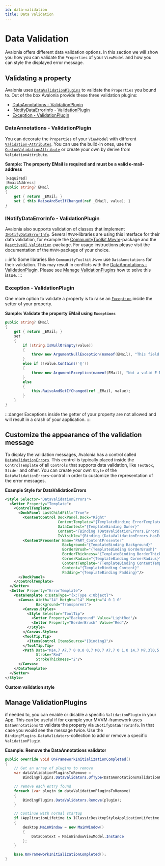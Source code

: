```yaml
---
id: data-validation
title: Data Validation
---
```


# Data Validation

Avalonia offers different data validation options. In this section we will show you how you can validate the
`Properties` of your `ViewModel` and how you can style the displayed error message.

## Validating a property

Avalonia uses [`DataValidationPlugins`](http://reference.avaloniaui.net/api/Avalonia.Data.Core.Plugins/IDataValidationPlugin/) to validate the `Properties` you bound to. Out of the box Avalonia
provide these three validation plugins:

* [DataAnnotations - ValidationPlugin](data-validation.md#dataannotations---validationplugin)
* [INotifyDataErrorInfo - ValidationPlugin](data-validation.md#inotifydataerrorinfo---validationplugin)
* [Exception - ValidationPlugin](data-validation.md#exception---validationplugin)

### DataAnnotations - ValidationPlugin

You can decorate the `Properties` of your `ViewModel` with different [`Validation-Attributes`](https://learn.microsoft.com/en-us/dotnet/api/system.componentmodel.dataannotations.validationattribute). You can use the
build-in ones, use the [`CustomValidationAttribute`](https://learn.microsoft.com/en-us/dotnet/api/system.componentmodel.dataannotations.customvalidationattribute) or create your own by derive from `ValidationAttribute`.

**Sample: The property EMail is required and must be a valid e-mail-address**

```cs
[Required]
[EmailAddress]
public string? EMail
{
    get { return _EMail; }
    set { this.RaiseAndSetIfChanged(ref _EMail, value); }
}
```

### INotifyDataErrorInfo - ValidationPlugin

Avalonia also supports validation of classes that implement [`INotifyDataErrorInfo`](https://learn.microsoft.com/en-us/dotnet/api/system.componentmodel.inotifydataerrorinfo). Several `MVVM`-libraries
are using this interface for their data validation, for example the [CommunityToolkit.Mvvm](https://learn.microsoft.com/en-us/windows/communitytoolkit/mvvm/observablevalidator)-package and
the [`ReactiveUI.Validation`](https://github.com/reactiveui/ReactiveUI.Validation#inotifydataerrorinfo-support)-package. For usage instructions please visit the documentation of the `MVVM`-package
of your choice.

:::info
Some libraries like `CommunityToolkit.Mvvm` use `DataAnnotations` for their validation. This may result in conflicts
with the [DataAnnotations - ValidationPlugin](data-validation.md#dataannotations---validationplugin). Please see [Manage ValidationPlugins](data-validation.md#manage-validationplugins) how to solve this issue.
:::

### Exception - ValidationPlugin

One more option to validate a property is to raise an [`Exception`](https://learn.microsoft.com/en-us/dotnet/csharp/fundamentals/exceptions/creating-and-throwing-exceptions) inside the setter of your property.

**Sample: Validate the property EMail using `Exceptions`**

```cs
public string? EMail
{
    get { return _EMail; }
    set 
    {
        if (string.IsNullOrEmpty(value))
        {
            throw new ArgumentNullException(nameof(EMail), "This field is required");
        }
        else if (!value.Contains('@'))
        {
            throw new ArgumentException(nameof(EMail), "Not a valid E-Mail-Address");
        }
        else
        { 
            this.RaiseAndSetIfChanged(ref _EMail, value); 
        } 
    }
}
```

:::danger
Exceptions inside the getter of your property are not allowed and will result in a crash of your application.
:::

## Customize the appearance of the validation message

To display the validation messages, Avalonia has a control called [`DataValidationErrors`](http://reference.avaloniaui.net/api/Avalonia.Controls/DataValidationErrors/). This control is
typically placed inside the `ControlTemplate` of all `Controls` that supports data validation, like `TextBox`, `Slider`
and other. You can create your own `Style` of the `DataValidationErrors`-control in order to customize the
representation of the error messages.

**Example Style for DataValidationErrors**

```xml
<Style Selector="DataValidationErrors">
  <Setter Property="Template">
    <ControlTemplate>
      <DockPanel LastChildFill="True">
        <ContentControl DockPanel.Dock="Right"
                        ContentTemplate="{TemplateBinding ErrorTemplate}"
                        DataContext="{TemplateBinding Owner}"
                        Content="{Binding (DataValidationErrors.Errors)}"
                        IsVisible="{Binding (DataValidationErrors.HasErrors)}"/>
        <ContentPresenter Name="PART_ContentPresenter"
                          Background="{TemplateBinding Background}"
                          BorderBrush="{TemplateBinding BorderBrush}"
                          BorderThickness="{TemplateBinding BorderThickness}"
                          CornerRadius="{TemplateBinding CornerRadius}"
                          ContentTemplate="{TemplateBinding ContentTemplate}"
                          Content="{TemplateBinding Content}"
                          Padding="{TemplateBinding Padding}"/>
      </DockPanel>
    </ControlTemplate>
  </Setter>
  <Setter Property="ErrorTemplate">
    <DataTemplate x:DataType="{x:Type x:Object}">
      <Canvas Width="14" Height="14" Margin="4 0 1 0" 
              Background="Transparent">
        <Canvas.Styles>
          <Style Selector="ToolTip">
            <Setter Property="Background" Value="LightRed"/>
            <Setter Property="BorderBrush" Value="Red"/>
          </Style>
        </Canvas.Styles>
        <ToolTip.Tip>
          <ItemsControl ItemsSource="{Binding}"/>
        </ToolTip.Tip>
        <Path Data="M14,7 A7,7 0 0,0 0,7 M0,7 A7,7 0 1,0 14,7 M7,3l0,5 M7,9l0,2" 
              Stroke="Red" 
              StrokeThickness="2"/>
      </Canvas>
    </DataTemplate>
  </Setter>
</Style>
```

<!-- ![custom validation style](broken-reference) -->

**Custom validation style**

## Manage ValidationPlugins

if needed to, you can enable or disable a specific `ValidationPlugin` in your App. This can be useful if for example
your MVVM-framework uses `DataAnnotations` to validate the property via `INotifyDataErrorInfo`. In that case you would
see the message twice. Use the `BindingPlugins.DataValidators`-collection to add or remove a specific `ValidationPlugin`.

**Example: Remove the DataAnnotations validator**

```cs
public override void OnFrameworkInitializationCompleted()
{
    // Get an array of plugins to remove
    var dataValidationPluginsToRemove =
        BindingPlugins.DataValidators.OfType<DataAnnotationsValidationPlugin>().ToArray();

    // remove each entry found
    foreach (var plugin in dataValidationPluginsToRemove)
    {
        BindingPlugins.DataValidators.Remove(plugin);
    }

    // Continue with normal startup
    if (ApplicationLifetime is IClassicDesktopStyleApplicationLifetime desktop)
    {
        desktop.MainWindow = new MainWindow()
        {
            DataContext = MainWindowViewModel.Instance
        };
    }

    base.OnFrameworkInitializationCompleted();
}
```

